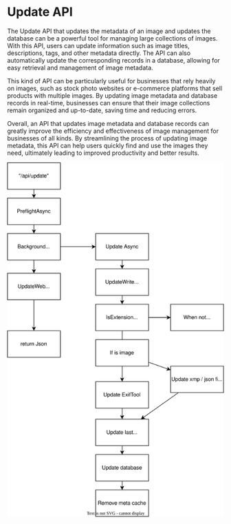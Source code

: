 # Update API

The Update API that updates the metadata of an image and updates the database can be a powerful tool for managing large collections of images. 
With this API, users can update information such as image titles, descriptions, tags, and other metadata directly. 
The API can also automatically update the corresponding records in a database, allowing for easy retrieval and management of image metadata.

This kind of API can be particularly useful for businesses that rely heavily on images, such as stock photo websites or e-commerce platforms that sell products with multiple images. By updating image metadata and database records in real-time, businesses can ensure that their image collections remain organized and up-to-date, saving time and reducing errors.

Overall, an API that updates image metadata and database records can greatly improve the efficiency and effectiveness of image management for businesses of all kinds. By streamlining the process of updating image metadata, this API can help users quickly find and use the images they need, ultimately leading to improved productivity and better results.

![Update flow](../../assets/update-api.drawio.svg)